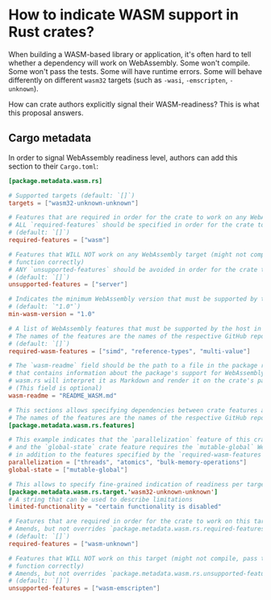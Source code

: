 # How to indicate WASM support in Rust crates?

When building a WASM-based library or application, it's often hard to tell whether a dependency will work on WebAssembly. Some won't compile. Some won't pass the tests. Some will have runtime errors. Some will behave differently on different `wasm32` targets (such as `-wasi`, `-emscripten`, `-unknown`).

How can crate authors explicitly signal their WASM-readiness? This is what this proposal answers.

## Cargo metadata

In order to signal WebAssembly readiness level, authors can add this section to their `Cargo.toml`:

```toml
[package.metadata.wasm.rs]

# Supported targets (default: `[]`)
targets = ["wasm32-unknown-unknown"]

# Features that are required in order for the crate to work on any WebAssembly target
# ALL `required-features` should be specified in order for the crate to work on all WebAssembly targets (AND condition)
# (default: `[]`)
required-features = ["wasm"]

# Features that WILL NOT work on any WebAssembly target (might not compile, pass tests or
# function correctly)
# ANY `unsupported-features` should be avoided in order for the crate to work properly on all WebAssembly targets (OR condition)
# (default: `[]`)
unsupported-features = ["server"]

# Indicates the minimum WebAssembly version that must be supported by the host in order for this crate to function properly.
# (default: `"1.0"`)
min-wasm-version = "1.0"

# A list of WebAssembly features that must be supported by the host in order for this crate to function properly.
# The names of the features are the names of the respective GitHub repositories that contain the WebAssembly spec proposals. 
# (default: `[]`)
required-wasm-features = ["simd", "reference-types", "multi-value"]

# The `wasm-readme` field should be the path to a file in the package root (relative to this Cargo.toml) ,
# that contains information about the package's support for WebAssembly, such as limitations and behavioral differences. 
# wasm.rs will interpret it as Markdown and render it on the crate's page.
# (This field is optional)
wasm-readme = "README_WASM.md"

# This sections allows specifying dependencies between crate features and WebAssembly features.
# The names of the features are the names of the respective GitHub repositories that contain the WebAssembly spec proposals. 
[package.metadata.wasm.rs.features]

# This example indicates that the `parallelization` feature of this crate requires the host to support the `threads` and `bulk-memory-operations` WebAssembly features,
# and the `global-state` crate feature requires the `mutable-global` WebAssembly feature,
# in addition to the features specified by the `required-wasm-features` field.
parallelization = ["threads", "atomics", "bulk-memory-operations"]
global-state = ["mutable-global"]

# This allows to specify fine-grained indication of readiness per target
[package.metadata.wasm.rs.target.'wasm32-unknown-unknown']
# A string that can be used to describe limitations
limited-functionality = "certain functionality is disabled"

# Features that are required in order for the crate to work on this target
# Amends, but not overrides `package.metadata.wasm.rs.required-features`
# (default: `[]`)
required-features = ["wasm-unknown"]

# Features that WILL NOT work on this target (might not compile, pass tests or
# function correctly)
# Amends, but not overrides `package.metadata.wasm.rs.unsupported-features`
# (default: `[]`)
unsupported-features = ["wasm-emscripten"]
```
